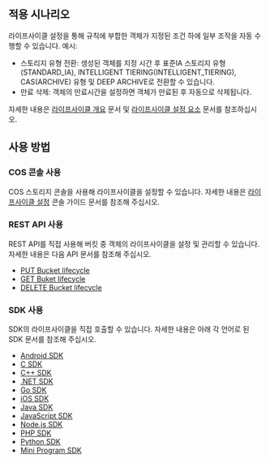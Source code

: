 ## 적용 시나리오

라이프사이클 설정을 통해 규칙에 부합한 객체가 지정된 조건 하에 일부 조작을 자동 수행할 수 있습니다. 예시:

- 스토리지 유형 전환: 생성된 객체를 지정 시간 후 표준IA 스토리지 유형(STANDARD_IA), INTELLIGENT TIERING(INTELLIGENT_TIERING), CAS(ARCHIVE) 유형 및 DEEP ARCHIVE로 전환할 수 있습니다.
- 만료 삭제: 객체의 만료시간을 설정하면 객체가 만료된 후 자동으로 삭제됩니다.

자세한 내용은 [라이프사이클 개요](https://intl.cloud.tencent.com/document/product/436/17028) 문서 및 [라이프사이클 설정 요소](https://intl.cloud.tencent.com/document/product/436/17029) 문서를 참조하십시오.

## 사용 방법

### COS 콘솔 사용

COS 스토리지 콘솔을 사용해 라이프사이클을 설정할 수 있습니다. 자세한 내용은 [라이프사이클 설정](https://intl.cloud.tencent.com/document/product/436/14605) 콘솔 가이드 문서를 참조해 주십시오.

### REST API 사용

REST API를 직접 사용해 버킷 중 객체의 라이프사이클을 설정 및 관리할 수 있습니다. 자세한 내용은 다음 API 문서를 참조해 주십시오.

- [PUT Bucket lifecycle](https://intl.cloud.tencent.com/document/product/436/8280)
- [GET Buket lifecycle](https://intl.cloud.tencent.com/document/product/436/8278)
- [DELETE Bucket lifecycle](https://intl.cloud.tencent.com/document/product/436/8284)

### SDK 사용

SDK의 라이프사이클을 직접 호출할 수 있습니다. 자세한 내용은 아래 각 언어로 된 SDK 문서를 참조해 주십시오.

- [Android SDK](https://intl.cloud.tencent.com/document/product/436/36197)
- [C SDK](https://intl.cloud.tencent.com/document/product/436/31519#.E7.94.9F.E5.91.BD.E5.91.A8.E6.9C.9F)
- [C++ SDK](https://intl.cloud.tencent.com/document/product/436/12301)
- [.NET SDK](https://intl.cloud.tencent.com/document/product/436/35269)
- [Go SDK](https://intl.cloud.tencent.com/document/product/436/39152)
- [iOS SDK](https://intl.cloud.tencent.com/document/product/436/37855)
- [Java SDK](https://intl.cloud.tencent.com/document/product/436/10199)
- [JavaScript SDK](https://intl.cloud.tencent.com/document/product/436/35806)
- [Node.js SDK](https://intl.cloud.tencent.com/document/product/436/35860)
- [PHP SDK](https://intl.cloud.tencent.com/document/product/436/35002)
- [Python SDK](https://intl.cloud.tencent.com/document/product/436/31547)
- [Mini Program SDK](https://www.tencentcloud.com/document/product/436/35851)
